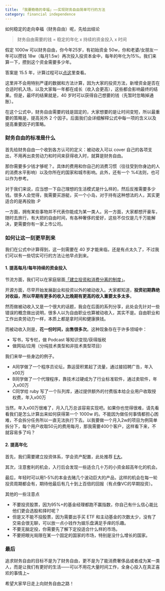 ```yaml
---
title: 「我要稳稳的幸福」——实现财务自由简单可行的方法
category: financial independence
---
```


如何稳定的走向幸福（财务自由）呢，先给出结论

> 财务自由需要的钱 = 稳定的年化 x 持续的资金投入 x 时间

假定 1000w 可以财务自由，你今年25岁，有初始资金 50w，你和老婆/女朋友一年可以攒钱 18w（每月1.5w）再次投入投资本金中，每年的年化为15%。我们来算一下，攒到这个资金需要多少年。

答案是 15.5 年，计算过程可以[点这](https://www.calculator.net/investment-calculator.html?ctype=endamount&ctargetamountv=1000000&cstartingprinciplev=500000&cyearsv=15&cinterestratev=15&ccontributeamountv=180000&ciadditionat1=annually&printit=0&x=24&y=24)里查看。

这里并不会用特别严谨的数据和方法计算，因为大家的投资方法，新增资金是否在合适时机入场，以及大家每一年都在成长（收入会更高），这些都会影响最终的结果。但是，最坏的结果就是，40 岁时可以获得自己想要的钱（先暂时忽略掉通胀）。

在这个公式中，财务自由需要的钱是固定的，大家想要的是让时间变短，所以最重要的策略是，提高另外 2 个因子。后面我们会详细解释公式中每一项的含义以及提高重要因子的策略。

### 财务自由的标准是什么

首先给财务自由一个收到各方认可的定义：被动收入可以 cover 自己的各项支出，不用再出卖劳动力和时间来获得收入时，就算是财务自由。

那你需要多少钱才够呢？。具体的费用和你自己的消费习惯（往往受到你身边的人的消费水平影响）以及你所在的国家和城市影响。此外，还有一个 %4法则，也可以作为参考。

对于我们来说，应当想一下自己理想的生活模式是什么样的，然后反推需要多少钱。很多人会觉得，我需要买游艇，买一个小岛，对于持有这种想法的人，其实更适合的是再投胎 :P

一方面，拥有某些事物并不代表你能成为某一类人。另一方面，大家都想开豪车，随时去旅行，有大把的自由时间，有各种奢侈的爱好，这些不仅仅是几千万能解决，更需要你有一家上市公司。

### 如何让这一刻更早到来

我们在公式中计算得到，这一刻需要在 40 岁才能来临，还是有点太久了，不过我们可以有一些切实可行的方法让他早点到来。

#### 1. 提高每月/每年持续的资金投入

节流方面，我们可以在家庭层面[「建立投资和消费分离的制度」](https://www.evernote.com/l/AA2mzF_iVU9HgqYEo7YLOTliDWagqMthxTQ)。

开源方面，尽早开始发展副业和投资以外的被动收入。大家都知道，**投资初期靠绝对收益，所以早期有更多的收入比晚期有更高的收入重要太多太多**。

然而做被动收入又是一个很大的话题，我会在后面的系列分享，此处会先针对一些错误的概念做出说明，很多人以为自由职业也算被动收入，其实不是。自由职业和工作出卖劳动力一样，本质上都是拿时间和健康换钱。

而被动收入则是，**花一份时间，出售很多次**。这种现象存在于许多领域中：

- 写书，写专栏，做 Podcast 等知识变现/获得版税
- 做网站/应用（分纯技术类型和非技术类型项目）

我们来举一些身边的例子。

- A同学做了一个程序员论坛，靠运营积累起了流量，通过接招聘广告，年入x00万
- B同学做了一个代理程序，靠技术过硬成为了行业标准软件，通过卖软件，年入x00万
- C同学给 ruby 写了一个队列库，通过提供额外的付费版本给企业用户收取授权费，年入x00万

当然，年入x00万很难了，月入几万总该容易实现吧。如果你也觉得很难，请先看看我们是怎么计算出来如何获得第一个 1000w 的。不能因为做任何事情都担心困难，不会拆分任务所以一直无法执行下去。以我要做一个月入2w的项目为例简单拆分下，每个用户收取50元的费用每月，那我需要400个客户，这样看下来，不就容易多了吗？

#### 2. 提高年化

首先，我们需要建立投资体系，学会资产配置，此处推荐 [E大](https://www.evernote.com/l/ACati6T7aBlGoreJ0WxpUBkV3UNRTPQbEZA)。

其次，注意套利的机会，入行后会发现一些适合几十万的小资金超高年化的机会。

最后，年轻时可以用1-5%的本金去赌几个波动巨大的产品，这样的机会在每一轮投资周期都会有，期待他最后有几十到上百倍的回报（有点像VC的早期投资）。

其他的一些注意点

- 不要投资股票，因为95%+的基金经理都跑不赢指数，你自己有什么信心能比他们更会选股和择时呢？
- 但是又不能不投股票，因为需要出手买 ETF 和主动基金的次数太少，没有了交易会很无聊，可以放一点小钱作为娱乐盘满足手痒的乐趣。
- 不要无脑定投，你需要先了解下定投适合什么样的市场。
- 不要把眼光局限在某一个固定的国家的市场，特别是没什么增长的国家。

### 最后

追求财务自由的目标不是为了财务自由，更不是为了能消费奢侈品或者成为某一类人，而是让我们有更好的生活——可以不用花大量时间工作，全身心投入在真正喜欢的事情上~

希望大家早日走上向财务自由之路！

